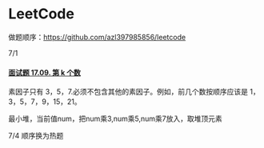 # LeetCode


做题顺序：https://github.com/azl397985856/leetcode

7/1 

#### [面试题 17.09. 第 k 个数](https://leetcode.cn/problems/get-kth-magic-number-lcci/)

素因子只有 3，5，7.必须不包含其他的素因子。例如，前几个数按顺序应该是 1，3，5，7，9，15，21。

最小堆，当前值num，把num乘3,num乘5,num乘7放入，取堆顶元素



7/4 顺序换为热题

